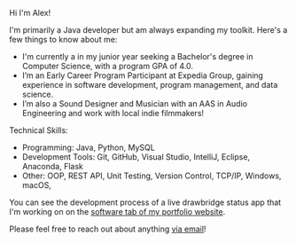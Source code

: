 Hi I'm Alex!

I'm primarily a Java developer but am always expanding my toolkit. Here's a few things to know about me:

  * I'm currently a in my junior year seeking a Bachelor's degree in Computer Science, with a program GPA of 4.0.
  * I’m an Early Career Program Participant at Expedia Group, gaining experience in software development, program management, and data science.
  * I’m also a Sound Designer and Musician with an AAS in Audio Engineering and work with local indie filmmakers!
    
  Technical Skills:

  * Programming: Java, Python, MySQL
  * Development Tools: Git, GitHub, Visual Studio, IntelliJ, Eclipse, Anaconda, Flask
  * Other:  OOP, REST API, Unit Testing, Version Control, TCP/IP, Windows, macOS,

You can see the development process of a live drawbridge status app that I'm working on on the [software tab of my portfolio website](https://alexcoover.wixsite.com/website/software).

Please feel free to reach out about anything [via email](alexcoover@live.com)!

<!---
alexcoover/alexcoover is a ✨ special ✨ repository because its `README.md` (this file) appears on your GitHub profile.
You can click the Preview link to take a look at your changes.
--->
